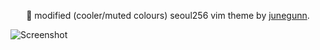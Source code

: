<div align="center">

:cherry_blossom: modified (cooler/muted colours) seoul256 vim theme by [junegunn](https://github.com/junegunn).

</div>

![Screenshot](/../images/screenshot.png?raw=true)

